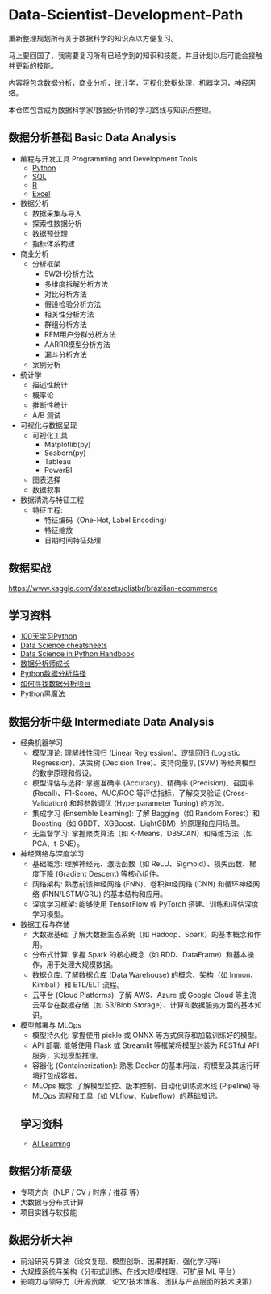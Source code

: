 # Data-Scientist-Development-Path
重新整理规划所有关于数据科学的知识点以方便复习。


马上要回国了，我需要复习所有已经学到的知识和技能，并且计划以后可能会接触并更新的技能。

内容将包含数据分析，商业分析，统计学，可视化数据处理，机器学习，神经网络。

本仓库包含成为数据科学家/数据分析师的学习路线与知识点整理。


## 数据分析基础 Basic Data Analysis
- 编程与开发工具 Programming and Development Tools
  - [Python](Python/Python_Intro.md)
  - [SQL](SQL/SQL_Intro.md)
  - [R](R/R_Intro.md) 
  - [Excel](Excel/Excel_Intro.md)
- 数据分析
  - 数据采集与导入
  - 探索性数据分析 
  - 数据预处理
  - 指标体系构建
- 商业分析
  - 分析框架
    - 5W2H分析方法
    - 多维度拆解分析方法
    - 对比分析方法
    - 假设检验分析方法
    - 相关性分析方法
    - 群组分析方法
    - RFM用户分群分析方法
    - AARRR模型分析方法
    - 漏斗分析方法
  - 案例分析
- 统计学
  - 描述性统计
  - 概率论
  - 推断性统计
  - A/B 测试
- 可视化与数据呈现
  - 可视化工具
    - Matplotlib(py)
    - Seaborn(py)
    - Tableau
    - PowerBI 
  - 图表选择
  - 数据叙事 
- 数据清洗与特征工程
  - 特征工程:
    - 特征编码（One-Hot, Label Encoding）
    - 特征缩放
    - 日期时间特征处理
## 数据实战
https://www.kaggle.com/datasets/olistbr/brazilian-ecommerce 
## 学习资料
- [100天学习Python](https://github.com/jackfrued/Python-100-Days/blob/master/Day66-80/71.NumPy%E7%9A%84%E5%BA%94%E7%94%A8-4.md)
- [Data Science cheatsheets](https://github.com/FavioVazquez/ds-cheatsheets?tab=readme-ov-file)
- [Data Science in Python Handbook](https://github.com/wangyingsm/Python-Data-Science-Handbook/blob/master/notebooks/01.05-IPython-And-Shell-Commands.ipynb)
- [数据分析师成长](https://zhuanlan.zhihu.com/p/478792950)
- [Python数据分析路径](https://zhuanlan.zhihu.com/p/29813260)
- [如何寻找数据分析项目](https://www.zhihu.com/question/68476755/answer/1084320060)
- [Python黑魔法](https://www.zhihu.com/question/431725755/answer/1596178843)


## 数据分析中级 Intermediate Data Analysis

- 经典机器学习
  - 模型理论: 理解线性回归 (Linear Regression)、逻辑回归 (Logistic Regression)、决策树 (Decision Tree)、支持向量机 (SVM) 等经典模型的数学原理和假设。
  - 模型评估与选择: 掌握准确率 (Accuracy)、精确率 (Precision)、召回率 (Recall)、F1-Score、AUC/ROC 等评估指标，了解交叉验证 (Cross-Validation) 和超参数调优 (Hyperparameter Tuning) 的方法。
  - 集成学习 (Ensemble Learning): 了解 Bagging（如 Random Forest）和 Boosting（如 GBDT、XGBoost、LightGBM）的原理和应用场景。
  - 无监督学习: 掌握聚类算法（如 K-Means、DBSCAN）和降维方法（如 PCA、t-SNE）。
- 神经网络与深度学习
  - 基础概念: 理解神经元、激活函数（如 ReLU、Sigmoid）、损失函数、梯度下降 (Gradient Descent) 等核心组件。
  - 网络架构: 熟悉前馈神经网络 (FNN)、卷积神经网络 (CNN) 和循环神经网络 (RNN/LSTM/GRU) 的基本结构和应用。
  - 深度学习框架: 能够使用 TensorFlow 或 PyTorch 搭建、训练和评估深度学习模型。
- 数据工程与存储
  - 大数据基础: 了解大数据生态系统（如 Hadoop、Spark）的基本概念和作用。
  - 分布式计算: 掌握 Spark 的核心概念（如 RDD、DataFrame）和基本操作，用于处理大规模数据。
  - 数据仓库: 了解数据仓库 (Data Warehouse) 的概念、架构（如 Inmon、Kimball）和 ETL/ELT 流程。
  - 云平台 (Cloud Platforms): 了解 AWS、Azure 或 Google Cloud 等主流云平台在数据存储（如 S3/Blob Storage）、计算和数据服务方面的基本知识。
- 模型部署与 MLOps
  - 模型持久化: 掌握使用 pickle 或 ONNX 等方式保存和加载训练好的模型。
  - API 部署: 能够使用 Flask 或 Streamlit 等框架将模型封装为 RESTful API 服务，实现模型推理。
  - 容器化 (Containerization): 熟悉 Docker 的基本用法，将模型及其运行环境打包成容器。
  - MLOps 概念: 了解模型监控、版本控制、自动化训练流水线 (Pipeline) 等 MLOps 流程和工具（如 MLflow、Kubeflow）的基础知识。
  ##  学习资料
  - [AI Learning](https://github.com/apachecn/ailearning/blob/master/docs/ml/1.md)

    
## 数据分析高级
- 专项方向（NLP / CV / 时序 / 推荐 等）
- 大数据与分布式计算
- 项目实践与软技能

## 数据分析大神
- 前沿研究与算法（论文复现、模型创新、因果推断、强化学习等）
- 大规模系统与架构（分布式训练、在线大规模推理、可扩展 ML 平台）
- 影响力与领导力（开源贡献、论文/技术博客、团队与产品层面的技术决策）

